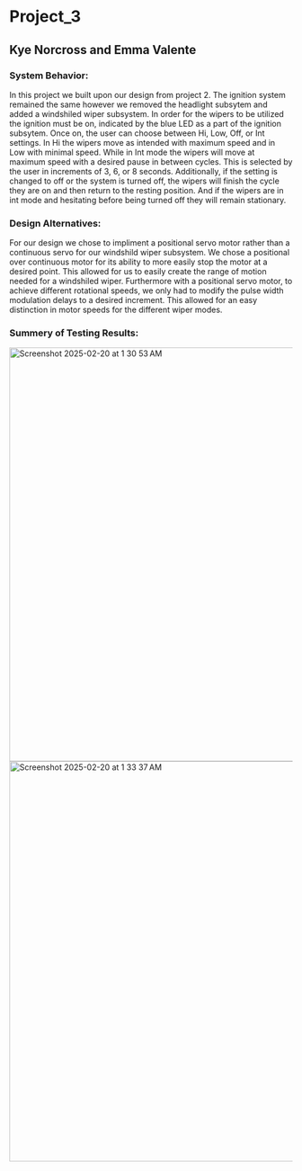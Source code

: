 # Project_3
## Kye Norcross and Emma Valente
### System Behavior:
In this project we built upon our design from project 2. The ignition system remained the same however we removed the headlight subsytem and
added a windshiled wiper subsystem. In order for the wipers to be utilized the ignition must be on, indicated by the blue LED as a part of the
ignition subsytem. Once on, the user can choose between Hi, Low, Off, or Int settings. In Hi the wipers move as intended with maximum speed
and in Low with minimal speed. While in Int mode the wipers will move at maximum speed with a desired pause in between cycles. This is selected
by the user in increments of 3, 6, or 8 seconds. Additionally, if the setting is changed to off or the system is turned off, the wipers will 
finish the cycle they are on and then return to the resting position. And if the wipers are in int mode and hesitating before being turned off 
they will remain stationary.

### Design Alternatives:
For our design we chose to impliment a positional servo motor rather than a continuous servo for our windshild wiper subsystem. We chose a 
positional over continuous motor for its ability to more easily stop the motor at a desired point. This allowed for us to easily create the 
range of motion needed for a windshiled wiper. Furthermore with a positional servo motor, to achieve different rotational speeds, we 
only had to modify the pulse width modulation delays to a desired increment. This allowed for an easy distinction in motor speeds for the different wiper modes.

### Summery of Testing Results:
<img width="736" alt="Screenshot 2025-02-20 at 1 30 53 AM" src="https://github.com/user-attachments/assets/9c8f08cf-f138-4bad-820f-d8f9b3062791" />
<img width="712" alt="Screenshot 2025-02-20 at 1 33 37 AM" src="https://github.com/user-attachments/assets/9478c0dc-4aa1-41c9-8344-94fb4a018ffe" />
